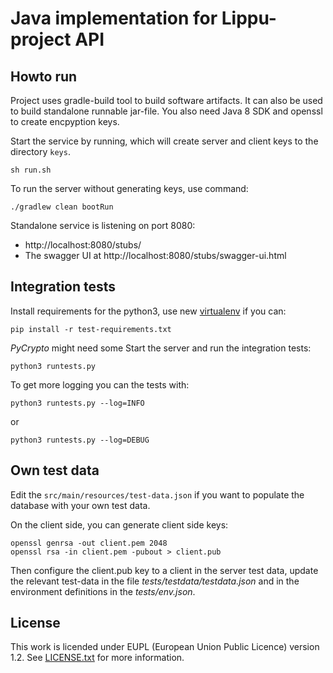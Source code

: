# Java implementation for Lippu-project API


## Howto run
Project uses gradle-build tool to build software artifacts. It can also be
used to build standalone runnable jar-file. You also need Java 8 SDK
and openssl to create encpyption keys.

Start the service by running, which will create server and client keys
to the directory `keys`.
```
sh run.sh
```

To run the server without generating keys, use command:
```
./gradlew clean bootRun
```
Standalone service is listening on port 8080:
* http://localhost:8080/stubs/
* The swagger UI at http://localhost:8080/stubs/swagger-ui.html 


## Integration tests
Install requirements for the python3, use new
[virtualenv](http://www.pythonforbeginners.com/basics/how-to-use-python-virtualenv/)
if you can:
```
pip install -r test-requirements.txt
```
*PyCrypto* might need some 
Start the server and run the integration tests:
```
python3 runtests.py
```
To get more logging you can the tests with:
```
python3 runtests.py --log=INFO
```
or
```
python3 runtests.py --log=DEBUG
```

## Own test data
Edit the `src/main/resources/test-data.json` if you want to
populate the database with your own test data.

On the client side, you can generate client side keys:
```
openssl genrsa -out client.pem 2048
openssl rsa -in client.pem -pubout > client.pub
```
Then configure the client.pub key to a client in the server
test data, update the relevant test-data in the
file *tests/testdata/testdata.json* and in the environment
definitions in the *tests/env.json*.

## License
This work is licended under EUPL (European Union Public Licence) version 1.2. See [LICENSE.txt](LICENSE.txt)
for more information.